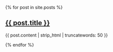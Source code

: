 ---
---
<div>
  {% for post in site.posts %}
    <p>
      <h2><a href="/marmarissatranc/{{ post.url | remove_first:'/'}}">{{ post.title }}</a></h2>
      {{ post.content | strip_html | truncatewords: 50 }}
    </p>
  {% endfor %}
</div>
